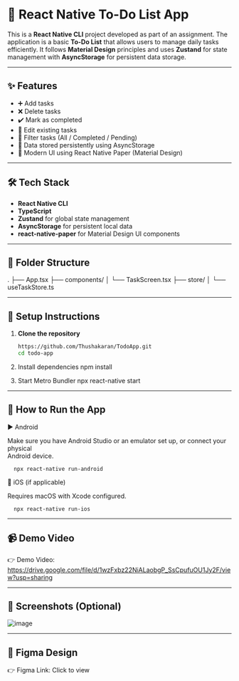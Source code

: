 # 📝 React Native To-Do List App

This is a **React Native CLI** project developed as part of an assignment. The application is a basic **To-Do List** that allows users to manage daily tasks efficiently. It follows **Material Design** principles and uses **Zustand** for state management with **AsyncStorage** for persistent data storage.

---

## ✨ Features

- ➕ Add tasks
- ❌ Delete tasks
- ✔️ Mark as completed
- 📝 Edit existing tasks
- 🔄 Filter tasks (All / Completed / Pending)
- 💾 Data stored persistently using AsyncStorage
- 📱 Modern UI using React Native Paper (Material Design)

---

## 🛠 Tech Stack

- **React Native CLI**
- **TypeScript**
- **Zustand** for global state management
- **AsyncStorage** for persistent local data
- **react-native-paper** for Material Design UI components

---

## 📁 Folder Structure

.
├── App.tsx
├── components/
│   └── TaskScreen.tsx
├── store/
│   └── useTaskStore.ts

---

## 🚀 Setup Instructions

1. **Clone the repository**
   ```bash
   https://github.com/Thushakaran/TodoApp.git
   cd todo-app
   
2. Install dependencies
   npm install

3. Start Metro Bundler
   npx react-native start

---

## 📱 How to Run the App

  ▶️ Android
  
  Make sure you have Android Studio or an emulator set up, or connect your physical   
  Android       device.
  
      npx react-native run-android

  🍎 iOS (if applicable)
  
  Requires macOS with Xcode configured.

      npx react-native run-ios

---

## 📹 Demo Video

👉 Demo Video: https://drive.google.com/file/d/1wzFxbz22NiALaobgP_SsCpufuOU1Jy2F/view?usp=sharing

---

## 📸 Screenshots (Optional)

![image](https://github.com/Thushakaran/TodoApp/blob/main/src/images/image.png)

---

## 🎨 Figma Design

👉 Figma Link: Click to view










